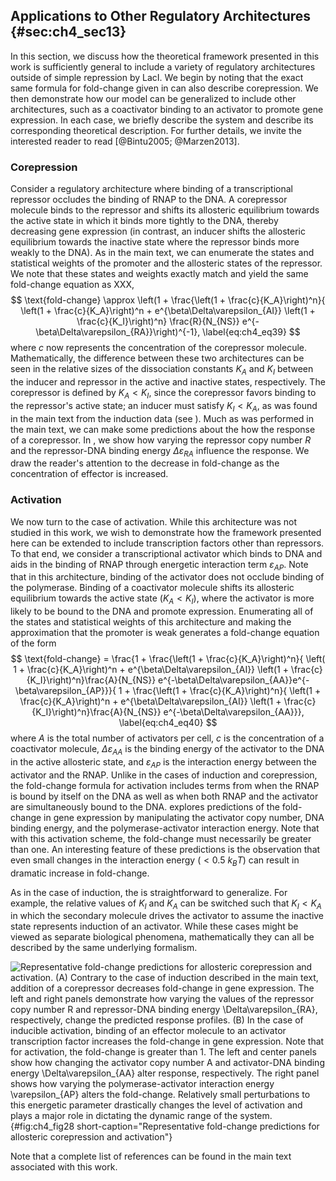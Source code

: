 ## Applications to Other Regulatory Architectures {#sec:ch4_sec13}

In this section, we discuss how the theoretical framework presented in this work
is sufficiently general to include a variety of regulatory architectures outside
of simple repression by LacI. We begin by noting that the exact same formula for
fold-change given in can also describe corepression. We then demonstrate how our
model can be generalized to include other architectures, such as a coactivator
binding to an activator to promote gene expression. In each case, we briefly
describe the system and describe its corresponding theoretical description. For
further details, we invite the interested reader to read [@Bintu2005;
@Marzen2013].

### Corepression

Consider a regulatory architecture where binding of a transcriptional repressor
occludes the binding of RNAP to the DNA. A corepressor molecule binds to the
repressor and shifts its allosteric equilibrium towards the active state in
which it binds more tightly to the DNA, thereby decreasing gene expression (in
contrast, an inducer shifts the allosteric equilibrium towards the inactive
state where the repressor binds more weakly to the DNA). As in the main text, we
can enumerate the states and statistical weights of the promoter and the
allosteric states of the repressor. We note that these states and weights
exactly match and yield the same fold-change equation as XXX, 
$$
\text{fold-change} \approx 
\left(1 + \frac{\left(1 + \frac{c}{K_A}\right)^n}{
\left(1 + \frac{c}{K_A}\right)^n + e^{\beta\Delta\varepsilon_{AI}}
\left(1 + \frac{c}{K_I}\right)^n} \frac{R}{N_{NS}}
e^{-\beta\Delta\varepsilon_{RA}}\right)^{-1},
\label{eq:ch4_eq39}
$$
where $c$ now represents the concentration of the corepressor molecule.
Mathematically, the difference between these two architectures can be seen in
the relative sizes of the dissociation constants $K_A$ and $K_I$ between the
inducer and repressor in the active and inactive states, respectively. The
corepressor is defined by $K_A < K_I$, since the corepressor favors binding to
the repressor's active state; an inducer must satisfy $K_I < K_A$, as was found
in the main text from the induction data (see ). Much as was performed in the
main text, we can make some predictions about the how the response of a
corepressor. In , we show how varying the repressor copy number $R$ and the
repressor-DNA binding energy $\Delta\varepsilon_{RA}$ influence the response. We
draw the reader's attention to the decrease in fold-change as the concentration
of effector is increased.

### Activation

We now turn to the case of activation. While this architecture was not
studied in this work, we wish to demonstrate how the framework presented
here can be extended to include transcription factors other than
repressors. To that end, we consider a transcriptional activator which
binds to DNA and aids in the binding of RNAP through energetic
interaction term $\varepsilon_{AP}$. Note that in this architecture,
binding of the activator does not occlude binding of the polymerase.
Binding of a coactivator molecule shifts its allosteric equilibrium
towards the active state ($K_A < K_I$), where the activator is more
likely to be bound to the DNA and promote expression. Enumerating all of
the states and statistical weights of this architecture and making the
approximation that the promoter is weak generates a fold-change equation
of the form 
$$
\text{fold-change} = 
\frac{1 + \frac{\left(1 + \frac{c}{K_A}\right)^n}{
\left( 1 + \frac{c}{K_A}\right)^n + e^{\beta\Delta\varepsilon_{AI}}
\left(1 + \frac{c}{K_I}\right)^n}\frac{A}{N_{NS}}
e^{-\beta\Delta\varepsilon_{AA}}e^{-\beta\varepsilon_{AP}}}{
1 + \frac{\left(1 + \frac{c}{K_A}\right)^n}{
\left(1 + \frac{c}{K_A}\right)^n + e^{\beta\Delta\varepsilon_{AI}}
\left(1 + \frac{c}{K_I}\right)^n}\frac{A}{N_{NS}}
e^{-\beta\Delta\varepsilon_{AA}}},
\label{eq:ch4_eq40}
$$
where $A$ is the total number of activators per cell, $c$ is the concentration
of a coactivator molecule, $\Delta\varepsilon_{AA}$ is the binding energy of the
activator to the DNA in the active allosteric state, and $\varepsilon_{AP}$ is
the interaction energy between the activator and the RNAP. Unlike in the cases
of induction and corepression, the fold-change formula for activation includes
terms from when the RNAP is bound by itself on the DNA as well as when both RNAP
and the activator are simultaneously bound to the DNA. explores predictions of
the fold-change in gene expression by manipulating the activator copy number,
DNA binding energy, and the polymerase-activator interaction energy. Note that
with this activation scheme, the fold-change must necessarily be greater than
one. An interesting feature of these predictions is the observation that even
small changes in the interaction energy ($< 0.5~k_BT$) can result in dramatic
increase in fold-change.

As in the case of induction, the is straightforward to generalize. For example,
the relative values of $K_I$ and $K_A$ can be switched such that $K_I < K_A$ in
which the secondary molecule drives the activator to assume the inactive state
represents induction of an activator. While these cases might be viewed as
separate biological phenomena, mathematically they can all be described by the
same underlying formalism.

![**Representative fold-change predictions for allosteric corepression and
activation.** (A) Contrary to the case of induction described in the main text,
addition of a corepressor decreases fold-change in gene expression. The left and
right panels demonstrate how varying the values of the repressor copy number $R$
and repressor-DNA binding energy $\Delta\varepsilon_{RA}$, respectively, change
the predicted response profiles. (B) In the case of inducible activation,
binding of an effector molecule to an activator transcription factor increases
the fold-change in gene expression. Note that for activation, the fold-change is
greater than 1. The left and center panels show how changing the activator copy
number $A$ and activator-DNA binding energy $\Delta\varepsilon_{AA}$ alter
response, respectively. The right panel shows how varying the
polymerase-activator interaction energy $\varepsilon_{AP}$ alters the
fold-change. Relatively small perturbations to this energetic parameter
drastically changes the level of activation and plays a major role in dictating
the dynamic range of the system.](ch4_fig28){#fig:ch4_fig28
short-caption="Representative fold-change predictions for allosteric
corepression and activation"}

Note that a complete list of references can be found in the main text associated
with this work.
